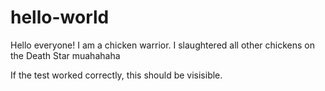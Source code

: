 # hello-world

Hello everyone! I am a chicken warrior.
I slaughtered all other chickens on the Death Star muahahaha

If the test worked correctly, this should be visisible.